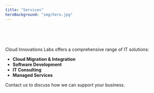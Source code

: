 ```yaml
---
title: "Services"
heroBackground: "img/hero.jpg"
---
```

<br>
<br>
<br>

Cloud Innovations Labs offers a comprehensive range of IT solutions:

- **Cloud Migration & Integration**
- **Software Development**
- **IT Consulting**
- **Managed Services**

Contact us to discuss how we can support your business.
